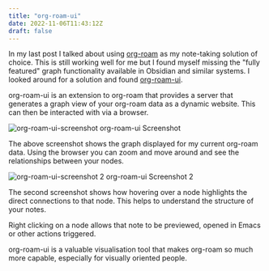 ```yaml
---
title: "org-roam-ui"
date: 2022-11-06T11:43:12Z
draft: false
---
```


In my last post I talked about using [org-roam](https://www.orgroam.com/) as my note-taking solution of choice. This is still working well for me but I found myself
missing the "fully featured" graph functionality available in Obsidian and similar systems. I looked around for a solution and found [org-roam-ui](https://github.com/org-roam/org-roam-ui).

org-roam-ui is an extension to org-roam that provides a server that generates a graph view of your org-roam data as a dynamic website. This can then be interacted with via a
browser. 

![org-roam-ui-screenshot](/images/org-roam-ui-screenshot.png "org-roam-ui Screenshot")
org-roam-ui Screenshot

The above screenshot shows the graph displayed for my current org-roam data. Using the browser you can zoom and move around and see the relationships between your nodes.

![org-roam-ui-screenshot 2](/images/org-roam-ui-screenshot2.png "org-roam-ui Screenshot 2")
org-roam-ui Screenshot 2

The second screenshot shows how hovering over a node highlights the direct connections to that node. This helps to understand the structure of your notes.

Right clicking on a node allows that note to be previewed, opened in Emacs or other actions triggered.

org-roam-ui is a valuable visualisation tool that makes org-roam so much more capable, especially for visually oriented people.
